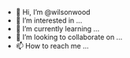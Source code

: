 - 👋 Hi, I’m @wilsonwood
- 👀 I’m interested in ...
- 🌱 I’m currently learning ...
- 💞️ I’m looking to collaborate on ...
- 📫 How to reach me ...

<!---
wilsonwood/wilsonwood is a ✨ special ✨ repository because its `README.md` (this file) appears on your GitHub profile.
You can click the Preview link to take a look at your changes.
--->
